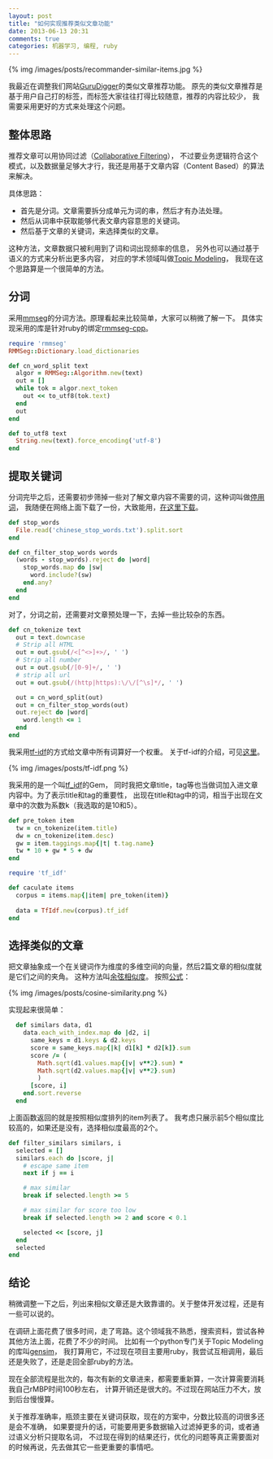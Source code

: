 ```yaml
---
layout: post
title: "如何实现推荐类似文章功能"
date: 2013-06-13 20:31
comments: true
categories: 机器学习, 编程, ruby
---
```


{% img /images/posts/recommander-similar-items.jpg %}

我最近在调整我们网站[GuruDigger](http://gurudigger.com)的类似文章推荐功能。
原先的类似文章推荐是基于用户自己打的标签，而标签大家往往打得比较随意，推荐的内容比较少，
我需要采用更好的方式来处理这个问题。

## 整体思路

推荐文章可以用协同过滤（[Collaborative Filtering](http://en.wikipedia.org/wiki/Collaborative_filtering)），
不过要业务逻辑符合这个模式，以及数据量足够大才行，我还是用基于文章内容（Content Based）的算法来解决。

具体思路：

- 首先是分词。文章需要拆分成单元为词的串，然后才有办法处理。
- 然后从词串中获取能够代表文章内容意思的关键词。
- 然后基于文章的关键词，来选择类似的文章。

这种方法，文章数据只被利用到了词和词出现频率的信息，
另外也可以通过基于语义的方式来分析出更多内容，
对应的学术领域叫做[Topic Modeling](http://en.wikipedia.org/wiki/Topic_modeling)，
我现在这个思路算是一个很简单的方法。

## 分词

采用[mmseg](http://technology.chtsai.org/mmseg/)的分词方法。原理看起来比较简单，大家可以稍微了解一下。
具体实现采用的库是针对ruby的绑定[rmmseg-cpp](https://github.com/pluskid/rmmseg-cpp)。

```ruby
require 'rmmseg'
RMMSeg::Dictionary.load_dictionaries

def cn_word_split text
  algor = RMMSeg::Algorithm.new(text)
  out = []
  while tok = algor.next_token
    out << to_utf8(tok.text)
  end
  out
end

def to_utf8 text
  String.new(text).force_encoding('utf-8')
end
```

## 提取关键词

分词完毕之后，还需要初步筛掉一些对了解文章内容不需要的词，这种词叫做[停用词](http://zh.wikipedia.org/zh/%E5%81%9C%E7%94%A8%E8%AF%8D)，
我随便在网络上面下载了一份，大致能用，[在这里下载](/assets/posts/chinese_stop_words.txt)。

```ruby
def stop_words
  File.read('chinese_stop_words.txt').split.sort
end

def cn_filter_stop_words words
  (words - stop_words).reject do |word|
    stop_words.map do |sw|
      word.include?(sw)
    end.any?
  end
end
```

对了，分词之前，还需要对文章预处理一下，去掉一些比较杂的东西。

```ruby
def cn_tokenize text
  out = text.downcase
  # Strip all HTML
  out = out.gsub(/<[^<>]+>/, ' ')
  # Strip all number
  out = out.gsub(/[0-9]+/, ' ')
  # strip all url
  out = out.gsub(/(http|https):\/\/[^\s]*/, ' ')

  out = cn_word_split(out)
  out = cn_filter_stop_words(out)
  out.reject do |word|
    word.length <= 1
  end
end
```  

我采用[tf-idf](http://en.wikipedia.org/wiki/Tf%E2%80%93idf)的方式给文章中所有词算好一个权重。
关于tf-idf的介绍，可见[这里](http://www.ruanyifeng.com/blog/2013/03/tf-idf.html)。

{% img /images/posts/tf-idf.png %}

我采用的是一个叫[tf_idf](https://github.com/reddavis/TF-IDF)的Gem，
同时我把文章title，tag等也当做词加入进文章内容中。为了表示title和tag的重要性，
出现在title和tag中的词，相当于出现在文章中的次数为系数k（我选取的是10和5）。

```ruby
def pre_token item
  tw = cn_tokenize(item.title)
  dw = cn_tokenize(item.desc)
  gw = item.taggings.map{|t| t.tag.name}
  tw * 10 + gw * 5 + dw
end

require 'tf_idf'

def caculate items
  corpus = items.map{|item| pre_token(item)}
  
  data = TfIdf.new(corpus).tf_idf
end
```

## 选择类似的文章

把文章抽象成一个在关键词作为维度的多维空间的向量，然后2篇文章的相似度就是它们之间的夹角。
这种方法叫[余弦相似度](http://www.ruanyifeng.com/blog/2013/03/cosine_similarity.html)。
按照[公式](en.wikipedia.org/wiki/Cosine_similarity)：

{% img /images/posts/cosine-similarity.png %}

实现起来很简单：

```ruby
  def similars data, d1
    data.each_with_index.map do |d2, i|
      same_keys = d1.keys & d2.keys
      score = same_keys.map{|k| d1[k] * d2[k]}.sum
      score /= (
        Math.sqrt(d1.values.map{|v| v**2}.sum) *
        Math.sqrt(d2.values.map{|v| v**2}.sum)
        )
      [score, i]
    end.sort.reverse
  end
```

上面函数返回的就是按照相似度排列的item列表了。
我考虑只展示前5个相似度比较高的，如果还是没有，选择相似度最高的2个。

```ruby
def filter_similars similars, i
  selected = []
  similars.each do |score, j|
    # escape same item
    next if j == i

    # max similar
    break if selected.length >= 5

    # max similar for score too low
    break if selected.length >= 2 and score < 0.1

    selected << [score, j]
  end
  selected
end
```

## 结论

稍微调整一下之后，列出来相似文章还是大致靠谱的。关于整体开发过程，还是有一些可以说的。

在调研上面花费了很多时间，走了弯路。这个领域我不熟悉，搜索资料，尝试各种其他方法上面，花费了不少的时间。
比如有一个python专门关于Topic Modeling的库叫[gensim](http://radimrehurek.com/gensim/)，
我打算用它，不过现在项目主要用ruby，我尝试互相调用，最后还是失败了，还是走回全部ruby的方法。

现在全部流程是批次的，每次有新的文章进来，都需要重新算，一次计算需要消耗我自己rMBP时间100秒左右，
计算开销还是很大的。不过现在网站压力不大，放到后台慢慢算。

关于推荐准确率，瓶颈主要在关键词获取，现在的方案中，分数比较高的词很多还是会不准确，
如果要提升的话，可能要用更多数据输入过滤掉更多的词，或者通过语义分析只提取名词，
不过现在得到的结果还行，优化的问题等真正需要面对的时候再说，先去做其它一些更重要的事情吧。